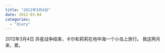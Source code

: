 ```yaml
---
title: "2012年3月4日"
date: 2012-03-04
categories: 
  - "diary"
---
```


2012年3月4日 异星战争结束，卡尔和莉莉在地中海一个小岛上旅行。 我这两月来，累。
